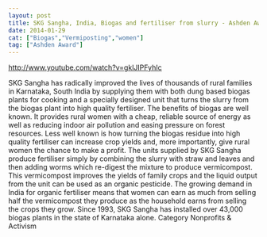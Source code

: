 ```yaml
---
layout: post
title: SKG Sangha, India, Biogas and fertiliser from slurry - Ashden Award winner
date: 2014-01-29
cat: ["Biogas","Vermiposting","women"]
tag: ["Ashden Award"]
---
```


http://www.youtube.com/watch?v=gklJIPFyhIc  

SKG Sangha has radically improved the lives of thousands of rural families in Karnataka, South India by supplying them with both dung based biogas plants for cooking and a specially designed unit that turns the slurry from the biogas plant into high quality fertiliser. The benefits of biogas are well known. It provides rural women with a cheap, reliable source of energy as well as reducing indoor air pollution and easing pressure on forest resources. Less well known is how turning the biogas residue into high quality fertiliser can increase crop yields and, more importantly, give rural women the chance to make a profit. The units supplied by SKG Sangha produce fertiliser simply by combining the slurry with straw and leaves and then adding worms which re-digest the mixture to produce vermicompost. This vermicompost improves the yields of family crops and the liquid output from the unit can be used as an organic pesticide. The growing demand in India for organic fertiliser means that women can earn as much from selling half the vermicompost they produce as the household earns from selling the crops they grow. Since 1993, SKG Sangha has installed over 43,000 biogas plants in the state of Karnataka alone.
Category
Nonprofits & Activism